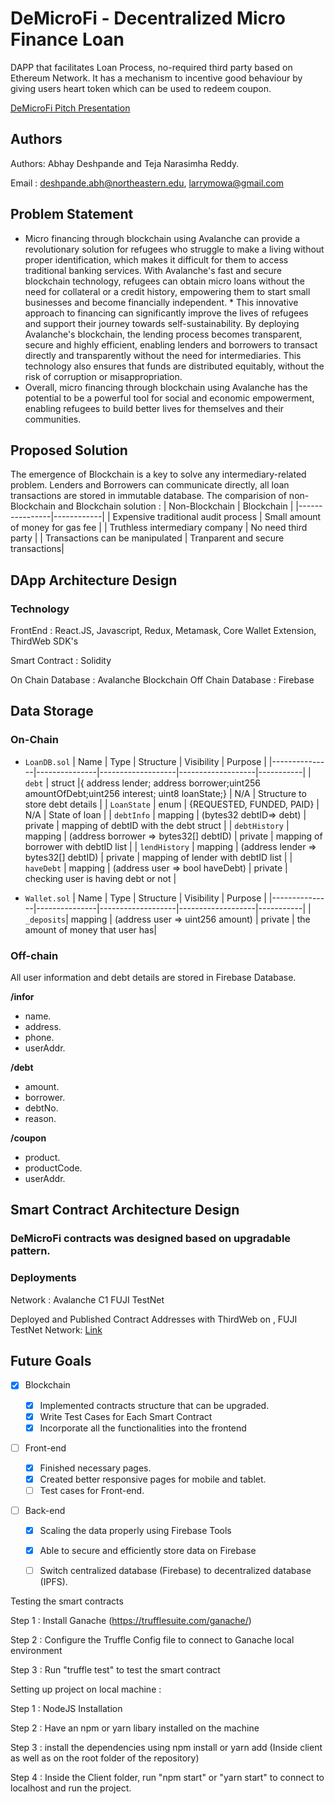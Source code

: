 # DeMicroFi - Decentralized Micro Finance Loan

DAPP that facilitates Loan Process, no-required third party based on Ethereum Network. It has a mechanism to incentive good behaviour by giving users heart token which can be used to redeem coupon.

[DeMicroFi Pitch Presentation](https://docs.google.com/presentation/d/1Up03UQDhnzcpt6XXtjx077o3Sz65pFXo1GZjuVaEO8A/edit#slide=id.g229f8369c8a_0_334)

## Authors
Authors: Abhay Deshpande and Teja Narasimha Reddy.

Email : deshpande.abh@northeastern.edu, larrymowa@gmail.com


## Problem Statement

* Micro financing through blockchain using Avalanche  can provide a revolutionary solution for refugees who struggle to make a living without proper identification, which makes it difficult for them to access traditional banking services. With Avalanche's fast and secure blockchain technology, refugees can obtain micro loans without the need for collateral or a credit history, empowering them to start small businesses and become financially independent. * This innovative approach to financing can significantly improve the lives of refugees and support their journey towards self-sustainability. By deploying Avalanche's blockchain, the lending process becomes transparent, secure and highly efficient, enabling lenders and borrowers to transact directly and transparently without the need for intermediaries. This technology also ensures that funds are distributed equitably, without the risk of corruption or misappropriation.
* Overall, micro financing through blockchain using Avalanche has the potential to be a powerful tool for social and economic empowerment, enabling refugees to build better lives for themselves and their communities.

## Proposed Solution

The emergence of Blockchain is a key to solve any intermediary-related problem. Lenders and Borrowers can communicate directly, all loan transactions are stored in immutable database.
The comparision of non-Blockchain and Blockchain solution :
| Non-Blockchain | Blockchain |
|----------------|------------|
| Expensive traditional audit process | Small amount of money for gas fee |
| Truthless intermediary company | No need third party |
| Transactions can be manipulated | Tranparent and secure transactions|

## DApp Architecture Design

### Technology

FrontEnd : React.JS, Javascript, Redux, Metamask, Core Wallet Extension, ThirdWeb SDK's

Smart Contract : Solidity

On Chain Database : Avalanche Blockchain
Off Chain Database : Firebase

## Data Storage

### On-Chain

- `LoanDB.sol`
  | Name | Type | Structure | Visibility | Purpose |
  |---------------|---------------|-------------------|-------------------|-----------|
  | `debt` | struct |{ address lender; address borrower;uint256 amountOfDebt;uint256 interest; uint8 loanState;} | N/A | Structure to store debt details |
  | `LoanState` | enum | {REQUESTED, FUNDED, PAID} | N/A | State of loan |
  | `debtInfo` | mapping | (bytes32 debtID=> debt) | private | mapping of debtID with the debt struct |
  | `debtHistory` | mapping | (address borrower => bytes32[] debtID) | private | mapping of borrower with debtID list |
  | `lendHistory` | mapping | (address lender => bytes32[] debtID) | private | mapping of lender with debtID list |
  | `haveDebt` | mapping | (address user => bool haveDebt) | private | checking user is having debt or not |

- `Wallet.sol`
  | Name | Type | Structure | Visibility | Purpose |
  |---------------|---------------|-------------------|-------------------|-----------|
  | `_deposits`| mapping | (address user => uint256 amount) | private | the amount of money that user has|

### Off-chain

All user information and debt details are stored in Firebase Database.

**/infor**

- name.
- address.
- phone.
- userAddr.

**/debt**

- amount.
- borrower.
- debtNo.
- reason.

**/coupon**

- product.
- productCode.
- userAddr.

## Smart Contract Architecture Design

### DeMicroFi contracts was designed based on upgradable pattern.


### Deployments

Network : Avalanche C1 FUJI TestNet

Deployed and Published Contract Addresses with ThirdWeb on , FUJI TestNet Network: [Link](https://thirdweb.com/0x915D90876db81e9140421b91db658Cd6164a7475)

## Future Goals

- [x] Blockchain

  - [x] Implemented contracts structure that can be upgraded.
  - [x] Write Test Cases for Each Smart Contract
  - [x] Incorporate all the functionalities into the frontend

- [ ] Front-end

  - [x] Finished necessary pages.
  - [x] Created better responsive pages for mobile and tablet.
  - [ ] Test cases for Front-end.

- [ ] Back-end

  - [x] Scaling the data properly using Firebase Tools
  - [x] Able to secure and efficiently store data on Firebase
  - [ ] Switch centralized database (Firebase) to decentralized database (IPFS).



Testing the smart contracts 

Step 1 : Install Ganache (https://trufflesuite.com/ganache/)

Step 2 : Configure the Truffle Config file to connect to Ganache local environment 

Step 3 : Run "truffle test" to test the smart contract


Setting up project on local machine : 

Step 1 : NodeJS Installation 

Step 2 : Have an npm or yarn libary installed on the machine 

Step 3 : install the dependencies using npm install or yarn add (Inside client as well as on the root folder of the repository)

Step 4 : Inside the Client folder, run "npm start" or "yarn start" to connect to localhost and run the project.
